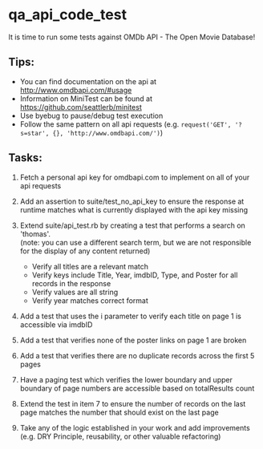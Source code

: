 # qa_api_code_test

It is time to run some tests against OMDb API - The Open Movie Database!

## Tips:
  - You can find documentation on the api at http://www.omdbapi.com/#usage
  - Information on MiniTest can be found at https://github.com/seattlerb/minitest
  - Use byebug to pause/debug test execution
  - Follow the same pattern on all api requests (e.g. `request('GET', '?s=star', {}, 'http://www.omdbapi.com/')`)

## Tasks:
1) Fetch a personal api key for omdbapi.com to implement on all of your api requests

2) Add an assertion to suite/test_no_api_key to ensure the response at runtime matches what is currently displayed with the api key missing  
 
3) Extend suite/api_test.rb by creating a test that performs a search on 'thomas'.  
(note: you can use a different search term, but we are not responsible for the display of any content returned)
    - Verify all titles are a relevant match
    - Verify keys include Title, Year, imdbID, Type, and Poster for all records in the response
    - Verify values are all string
    - Verify year matches correct format

4) Add a test that uses the i parameter to verify each title on page 1 is accessible via imdbID

5) Add a test that verifies none of the poster links on page 1 are broken
 
6) Add a test that verifies there are no duplicate records across the first 5 pages

7) Have a paging test which verifies the lower boundary and upper boundary of page numbers are accessible based on totalResults count

8) Extend the test in item 7 to ensure the number of records on the last page matches the number that should exist on the last page
  
9) Take any of the logic established in your work and add improvements (e.g. DRY Principle, reusability, or other valuable refactoring)
